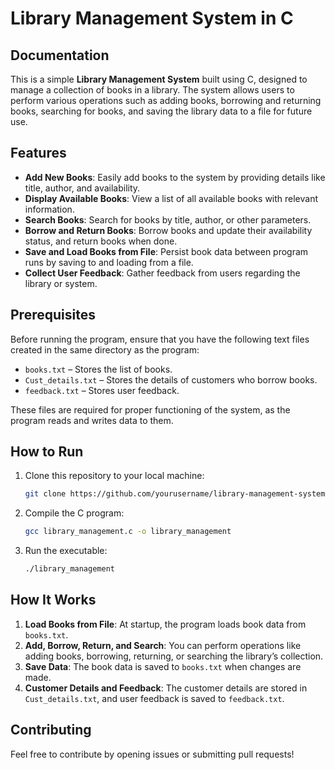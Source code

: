 # Library Management System in C
## Documentation

This is a simple **Library Management System** built using C, designed to manage a collection of books in a library. The system allows users to perform various operations such as adding books, borrowing and returning books, searching for books, and saving the library data to a file for future use.

## Features
- **Add New Books**: Easily add books to the system by providing details like title, author, and availability.
- **Display Available Books**: View a list of all available books with relevant information.
- **Search Books**: Search for books by title, author, or other parameters.
- **Borrow and Return Books**: Borrow books and update their availability status, and return books when done.
- **Save and Load Books from File**: Persist book data between program runs by saving to and loading from a file.
- **Collect User Feedback**: Gather feedback from users regarding the library or system.

## Prerequisites
Before running the program, ensure that you have the following text files created in the same directory as the program:

- `books.txt` – Stores the list of books.
- `Cust_details.txt` – Stores the details of customers who borrow books.
- `feedback.txt` – Stores user feedback.

These files are required for proper functioning of the system, as the program reads and writes data to them.

## How to Run

1. Clone this repository to your local machine:
    ```bash
    git clone https://github.com/yourusername/library-management-system.git
    ```

2. Compile the C program:
    ```bash
    gcc library_management.c -o library_management
    ```

3. Run the executable:
    ```bash
    ./library_management
    ```

## How It Works

1. **Load Books from File**: At startup, the program loads book data from `books.txt`.
2. **Add, Borrow, Return, and Search**: You can perform operations like adding books, borrowing, returning, or searching the library’s collection.
3. **Save Data**: The book data is saved to `books.txt` when changes are made.
4. **Customer Details and Feedback**: The customer details are stored in `Cust_details.txt`, and user feedback is saved to `feedback.txt`.

## Contributing

Feel free to contribute by opening issues or submitting pull requests!

